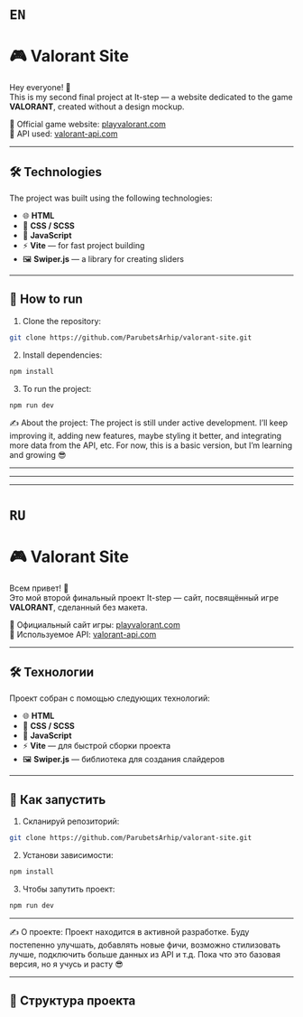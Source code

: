 # **`EN`**

# 🎮 Valorant Site

Hey everyone! 👋  
This is my second final project at It-step — a website dedicated to the game **VALORANT**, created without a design mockup.

🔗 Official game website: [playvalorant.com](https://playvalorant.com/en-us/)  
🔌 API used: [valorant-api.com](https://dash.valorant-api.com/)

---

## 🛠 Technologies

The project was built using the following technologies:

- 🌐 **HTML**
- 🎨 **CSS / SCSS**
- 📜 **JavaScript**
- ⚡ **Vite** — for fast project building
- 🖼️ **Swiper.js** — a library for creating sliders

---

## 🚀 How to run

1. Clone the repository:
```bash
git clone https://github.com/ParubetsArhip/valorant-site.git
```
2. Install dependencies:

```bash
npm install
```

3. To run the project:
```bash
npm run dev
```

✍️ About the project:
The project is still under active development. I’ll keep improving it, adding new features, maybe styling it better, and integrating more data from the API, etc.
For now, this is a basic version, but I’m learning and growing 😎

---
---
---

# **`RU`**

# 🎮 Valorant Site

Всем привет! 👋  
Это мой второй финальный проект It-step — сайт, посвящённый игре **VALORANT**, сделанный без макета.

🔗 Официальный сайт игры: [playvalorant.com](https://playvalorant.com/en-us/)  
🔌 Используемое API: [valorant-api.com](https://dash.valorant-api.com/)

---

## 🛠 Технологии

Проект собран с помощью следующих технологий:

- 🌐 **HTML**
- 🎨 **CSS / SCSS**
- 📜 **JavaScript**
- ⚡ **Vite** — для быстрой сборки проекта
- 🖼️ **Swiper.js** — библиотека для создания слайдеров

---

## 🚀 Как запустить
1. Скланируй репозиторий:
```bash
git clone https://github.com/ParubetsArhip/valorant-site.git
```

2. Установи зависимости:

```bash
npm install
```

3. Чтобы запутить проект:
```bash
npm run dev
```

---

✍️ О проекте:
Проект находится в активной разработке. Буду постепенно улучшать, добавлять новые фичи, возможно стилизовать лучше, подключить больше данных из API и т.д.
Пока что это базовая версия, но я учусь и расту 😎

---

## 📂 Структура проекта
